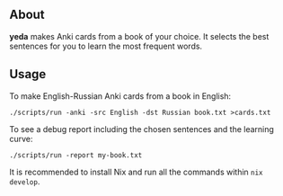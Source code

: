## About

**yeda** makes Anki cards from a book of your choice.
It selects the best sentences for you to learn the most frequent words.

## Usage

To make English-Russian Anki cards from a book in English:
```
./scripts/run -anki -src English -dst Russian book.txt >cards.txt
```

To see a debug report including the chosen sentences and the learning curve:
```
./scripts/run -report my-book.txt
```

It is recommended to install Nix and run all the commands within `nix develop`.
